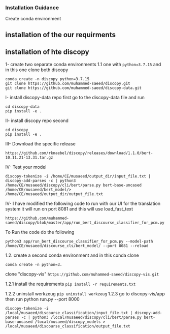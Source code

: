 ### Installation Guidance
Create conda environment


## installation of the our requirments


## installation of hte discopy

1- create two separate conda environments 
1.1 one with `python=3.7.15` and in this one clone both discopy 

```
conda create -n discopy python=3.7.15
git clone https://github.com/muhammed-saeed/discopy.git
git clone https://github.com/muhammed-saeed/discopy-data.git

```

I- install discopy-data repo first go to the discopy-data file and run

```
cd discopy-data
pip install -e .

```

II- install discopy repo second

```
cd discopy
pip install -e .

```

III- Download the specific release

`https://github.com/rknaebel/discopy/releases/download/1.1.0/bert-10.11.21-13.31.tar.gz`


IV- Test your model 

```
discopy-tokenize -i /home/CE/musaeed/output_dir/input_file.txt | discopy-add-parses -c | python3 /home/CE/musaeed/discopy/cli/bert/parse.py bert-base-uncased /home/CE/musaeed/bert_model/> /home/CE/musaeed/output_dir/output_file.txt
```
 IV- I have modified the following code to run  with our UI for the translation system it will run on port 8081 and this will use load_fast_text


```
https://github.com/muhammed-saeed/discopy/blob/master/app/run_bert_discourse_classifier_for_pcm.py
```
To Run the code do the following

```
python3 app/run_bert_discourse_classifier_for_pcm.py --model-path /home/CE/musaeed/discourse_cls/bert_model/ --port 8081 --reload

```
     

1.2. create a second conda environment and in this conda clone 

`conda create -n python=3.`

clone "discopy-vis" 
`https://github.com/muhammed-saeed/discopy-vis.git`

 
 1.2.1 install the requirements 
 `pip install -r requirements.txt `

1.2.2 uninstall werkzeug `pip uninstall werkzeug`
1.2.3 go to discopy-vis/app 
then run  python run.py --port 8000

```
discopy-tokenize -i /local/musaeed/discourse_classification/input_file.txt | discopy-add-parses -c | python3 /local/musaeed/discopy/cli/bert/parse.py bert-base-uncased /local/musaeed/discopy_models > /local/musaeed/discourse_classification/output_file.txt

```
